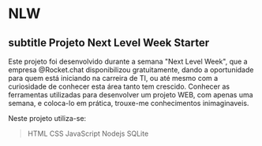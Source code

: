 # NLW

## subtitle Projeto Next Level Week Starter

Este projeto foi desenvolvido durante a semana "Next Level Week",
que a empresa @Rocket.chat disponibilizou gratuitamente,
dando a oportunidade para quem está iniciando na carreira de TI,
ou até mesmo com a curiosidade de conhecer esta área tanto tem crescido.
Conhecer as ferramentas utilizadas para desenvolver um projeto WEB,
com apenas uma semana, e coloca-lo em prática, trouxe-me conhecimentos inimaginaveis.

Neste projeto utiliza-se:

> HTML
> CSS
> JavaScript
> Nodejs
> SQLite


